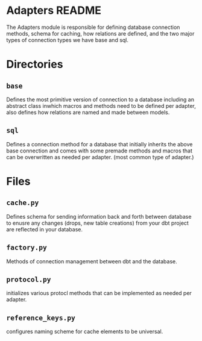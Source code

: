 # Adapters README

The Adapters module is responsible for defining database connection methods, schema for caching, how relations are defined, and the two major types of connection types we have base and sql.

# Directories

## `base`

Defines the most primitive version of connection to a database including an abstract class inwhich macros and methods need to be defined per adapter, also defines how relations are named and made between models.

## `sql`

Defines a connection method for a database that initially inherits the above base connection and  comes with some premade methods and macros that can be overwritten as needed per adapter. (most common type of adapter.)

# Files

## `cache.py`

Defines schema for sending information back and forth between database to enusre any changes (drops, new table creations) from your dbt project are reflected in your database.

## `factory.py`
Methods of connection management between dbt and the database.

## `protocol.py`

initializes various protocl methods that can be implemented as needed per adapter.

## `reference_keys.py`

configures naming scheme for cache elements to be universal.
